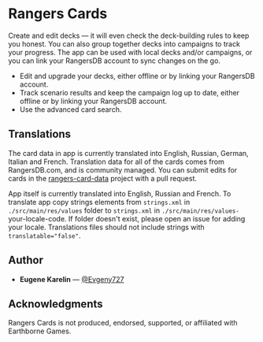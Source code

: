 # Rangers Cards

Create and edit decks — it will even check the deck-building rules to keep you honest. You can also group together decks into campaigns to track your progress. The app can be used with local decks and/or campaigns, or you can link your RangersDB account to sync changes on the go.

* Edit and upgrade your decks, either offline or by linking your RangersDB account.
* Track scenario results and keep the campaign log up to date, either offline or by linking your RangersDB account.
* Use the advanced card search.

## Translations
The card data in app is currently translated into English, Russian, German, Italian and French. Translation data for all of the cards comes from RangersDB.com, and is community managed. You can submit edits for cards in the [rangers-card-data](https://github.com/zzorba/rangers-card-data) project with a pull request.

App itself is currently translated into English, Russian and French.
To translate app copy strings elements from `strings.xml` in `./src/main/res/values` folder to `strings.xml` in `./src/main/res/values-`your-locale-code. If folder doesn't exist, please open an issue for adding your locale. Translations files should not include strings with `translatable="false"`.

## Author

* **Eugene Karelin** — [@Evgeny727](https://github.com/Evgeny727)

## Acknowledgments

Rangers Cards is not produced, endorsed, supported, or affiliated with Earthborne Games.
